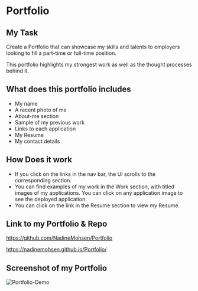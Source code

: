 # Portfolio

## My Task

Create a Portfolio that can showcase my skills and talents to employers looking to fill a part-time or full-time position.

This portfolio highlights my strongest work as well as the thought processes behind it.

## What does this portfolio includes

* My name
* A recent photo of me
* About-me section
* Sample of my previous work
* Links to each application
* My Resume
* My contact details

## How Does it work
 
* If you click on the links in the nav bar, the UI scrolls to the corresponding section.
* You can find examples of my work in the Work section, with titled images of my applications. You can click on any application image to see the deployed application.
* You can click on the link in the Resume section to view my Resume.

## Link to my Portfolio & Repo

https://github.com/NadineMohsen/Portfolio

https://nadinemohsen.github.io/Portfolio/

## Screenshot of my Portfolio
![Portfolio-Demo](assets/images/Portfolio.gif)
